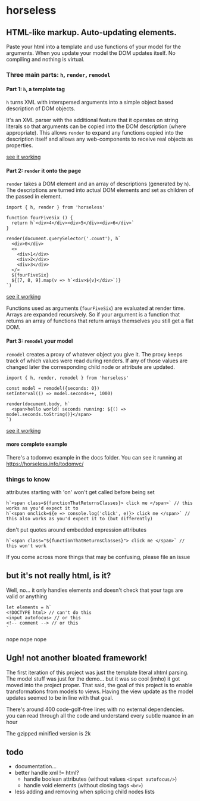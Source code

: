 # horseless

## HTML-like markup. Auto-updating elements.
Paste your html into a template and use functions of your model for the arguments. When you update your model the DOM updates itself. No compiling and nothing is virtual.

### Three main parts: `h`, `render`, `remodel`

#### Part 1: `h`, a template tag

`h` turns XML with interspersed arguments into a simple object based description of DOM objects. 

It's an XML parser with the additional feature that it operates on string literals so that arguments can be copied into the DOM description (where appropriate). This allows `render` to expand any functions copied into the description itself and allows any web-components to receive real objects as properties.

[see it working](https://horseless.info/h/)

#### Part 2: `render` it onto the page

`render` takes a DOM element and an array of descriptions (generated by `h`). The descriptions are turned into actual DOM elements and set as children of the passed in element. 

```
import { h, render } from 'horseless'

function fourFiveSix () {
  return h`<div>4</div><div>5</div><div>6</div>`
}

render(document.querySelector('.count'), h`
  <div>0</div>
  <>
    <div>1</div>
    <div>2</div>
    <div>3</div>
  </>
  ${fourFiveSix}
  ${[7, 8, 9].map(v => h`<div>${v}</div>`)}
`)
```
[see it working](https://horseless.info/render/)

Functions used as arguments (`fourFiveSix`) are evaluated at render time. Arrays are expanded recursively. So if your argument is a function that returns an array of functions that return arrays themselves you still get a flat DOM.

#### Part 3: `remodel` your model

`remodel` creates a proxy of whatever object you give it. The proxy keeps track of which values were read during renders. If any of those values are changed later the corresponding child node or attribute are updated.

```
import { h, render, remodel } from 'horseless'

const model = remodel({seconds: 0})
setInterval(() => model.seconds++, 1000)

render(document.body, h`
  <span>hello world! seconds running: ${() => model.seconds.toString()}</span>
`)
```
[see it working](https://horseless.info/remodel/)


#### more complete example
There's a todomvc example in the docs folder. You can see it running at https://horseless.info/todomvc/

### things to know
attributes starting with 'on' won't get called before being set
```
h`<span class=${functionThatReturnsClasses}> click me </span>` // this works as you'd expect it to
h`<span onclick=${e => console.log('click', e)}> click me </span>` // this also works as you'd expect it to (but differently)
```

don't put quotes around embedded expression attributes
```
h`<span class="${functionThatReturnsClasses}"> click me </span>` // this won't work
```

If you come across more things that may be confusing, please file an issue

## but it's not really html, is it?
Well, no... it only handles elements and doesn't check that your tags are valid or anything
```
let elements = h`
<!DOCTYPE html> // can't do this
<input autofocus> // or this
<!-- comment --> // or this
`
```
nope nope nope

## Ugh! not another bloated framework!
The first iteration of this project was just the template literal xhtml parsing. The model stuff was just for the demo... but it was so cool (imho) it got moved into the project proper. That said, the goal of this project is to enable transformations from models to views. Having the view update as the model updates seemed to be in line with that goal. 

There's around 400 code-golf-free lines with no external dependencies. you can read through all the code and understand every subtle nuance in an hour

The gzipped minified version is 2k

## todo
* documentation...
* better handle xml != html?
  * handle boolean attributes (without values `<input autofocus/>`)
  * handle void elements (without closing tags `<br>`)
* less adding and removing when splicing child nodes lists
